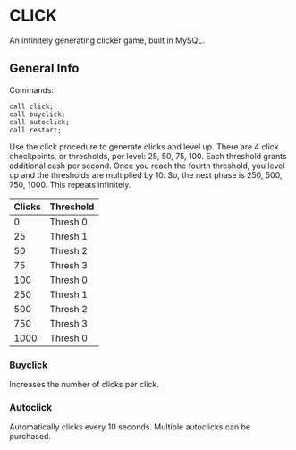 # CLICK
An infinitely generating clicker game, built in MySQL. 

## General Info
Commands:
```
call click;
call buyclick;
call autoclick;
call restart;
```

Use the click procedure to generate clicks and level up. There are 4 click checkpoints, or thresholds, per level: 25, 50, 75, 100. Each threshold grants additional cash per second. Once you reach the fourth threshold, you level up and the thresholds are multiplied by 10. So, the next phase is 250, 500, 750, 1000. This repeats infinitely.

| Clicks  | Threshold |
| ------------- | ------------- |
| 0  | Thresh 0  |
| 25  | Thresh 1 |
| 50  | Thresh 2  |
| 75  | Thresh 3  |
| 100  | Thresh 0  |
| 250  | Thresh 1  |
| 500  | Thresh 2  |
| 750  | Thresh 3  |
| 1000  | Thresh 0  |


### Buyclick
Increases the number of clicks per click. 

### Autoclick
Automatically clicks every 10 seconds. Multiple autoclicks can be purchased.
